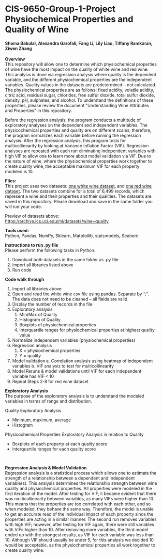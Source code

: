 # CIS-9650-Group-1-Project Physiochemical Properties and Quality of Wine
#### Shoma Babulal, Alexandra Garofali, Fang Li, Lily Liao, Tiffany Ramkaran, Ziwen Zhang

**Overview**<br />
This repository will allow one to determine which physiochemical properties of wine have the most impact on the quality of white wine and red wine. This analysis is done via regression analysis where quality is the dependent variable, and the different physiochemical properties are the independent variables. Quality values in the datasets are predetermined – not calculated. The physiochemical properties are as follows:  fixed acidity, volatile acidity, citric acid, residual sugar, chlorides, free sulfur dioxide, total sulfur dioxide, density, pH, sulphates, and alcohol. To understand the definitions of these properties, please review the document "Understanding Wine Attributes and Properties" in this repository. 

Before the regression analysis, the program conducts a multitude of exploratory analyses on the dependent and independent variables. The physicochemical properties and quality are on different scales; therefore, the program normalizes each variable before running the regression analysis. After the regression analysis, this program tests for multicollinearity by looking at Variance Inflation Factor (VIF). Regression analyses are repeated with each run eliminating independent variables with high VIF to allow one to learn more about model validation via VIF.  Due to the nature of wine, where the physiochemical properties work together to create quality wine, the acceptable maximum VIF for each property modeled is 10. 

**Files:**<br />
This project uses two datasets: [one white wine dataset](https://archive.ics.uci.edu/ml/machine-learning-databases/wine-quality/winequality-red.csv), and [one red wine dataset](https://archive.ics.uci.edu/ml/machine-learning-databases/wine-quality/winequality-white.csv). The two datasets combine for a total of 6,499 records, which represent a wine and their properties and their qualities. The datasets are saved in this repository. Please download and save in the same folder you will run your code. 


Preview of datasets above: https://archive.ics.uci.edu/ml/datasets/wine+quality <br />

**Tools used:**<br />
Python, Pandas, NumPy, Sklearn, Matplotlib, statsmodels, Seaborn
	
**Instructions to run .py file**<br />
Please perform the following tasks in Python.

1.	Download both datasets in the same folder as .py file 
2.	Import all libraries listed above
3.	Run code 

**Code walk through** <br />

1.	Import all libraries above 
2.	Open and read the white wine csv file using pandas. Separate by “;”. The data does not need to be cleaned – all fields are valid. 
3.	Display the number of records in the file 
4.	Exploratory analysis
	1. Min/Max of Quality 
	1. Histogram of Quality 
	1. Boxplots of physiochemical properties 
	1. Interquartile ranges for physiochemical properties at highest quality value
5.	Normalize independent variables (physiochemical properties)
6.	Regression analysis 
	1.	X = physiochemical properties 
	2.	Y = quality 
7.	Model validation
a.	Correlation analysis using heatmap of independent variables
b.	VIF analysis to test for multicollinearity 
8.	Model Reruns & model validations until VIF for each independent variable has VIF < 10
9.	Repeat Steps 2-8 for red wine dataset

**Exploratory Analysis**<br />
The purpose of the exploratory analysis is to understand the modeled variables in terms of range and distribution. 

Quality Exploratory Analysis 
-	Minimum, maximum, average
-	Histogram 

Physicochemical Properties Exploratory Analysis in relation to Quality
-	Boxplots of each property at each quality score 
-	Interquartile ranges for each quality score
<br />

**Regression Analysis & Model Validation** <br />
Regression analysis is a statistical process which allows one to estimate the strength of a relationship between a dependent and independent variable(s). This analysis determines the relationship strength between wine quality and physiochemical properties. All properties were modeled in the first iteration of the model. After testing for VIF, it became evident that there was multicollinearity between variables, as many VIFs were higher than 10. This means that the properties are too correlated with each other, and so when modeled, they behave the same way. Therefore, the model is unable to get an accurate read of the individual impact of each property since the properties are acting in a similar manner. The second run removes variables with high VIF; however, after testing for VIF again, there were still variables with VIFs higher than 10. After removing more variables, the third model ended up with the strongest results, as VIF for each variable was less than 10. Although VIF should usually be under 5, for this analysis we decided 10 would be acceptable, as the physiochemical properties all work together to create quality wine. 


